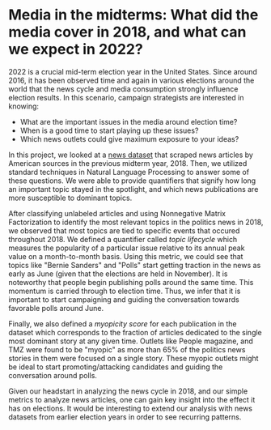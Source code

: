<h1>Media in the midterms: What did the media cover in 2018, and what can we expect in 2022?</h1>

2022 is a crucial mid-term election year in the United States. Since around 2016, it has been observed time and again in various elections around the world that the news cycle and media consumption strongly influence election results. In this scenario, campaign strategists are interested in knowing: 
<ul>
  <li>What are the important issues in the media around election time?</li>
  <li>When is a good time to start playing up these issues?</li>
  <li>Which news outlets could give maximum exposure to your ideas?</li>
</ul>

In this project, we looked at a [news dataset](https://components.one/datasets/all-the-news-2-news-articles-dataset/) that scraped news articles by American sources in the previous midterm year, 2018. Then, we utilized standard techniques in Natural Language Processing to answer some of these questions. We were able to provide quantifiers that signify how long an important topic stayed in the spotlight, and which news publications are more susceptible to dominant topics.

After classifying unlabeled articles and using Nonnegative Matrix Factorization to identify the most relevant topics in the politics news in 2018, we observed that most topics are tied to specific events that occured throughout 2018. We defined a quantifier called _topic lifecycle_ which measures the popularity of a particular issue relative to its annual peak value on a month-to-month basis. Using this metric, we could see that topics like "Bernie Sanders" and "Polls" start getting traction in the news as early as June (given that the elections are held in November). It is noteworthy that people begin publishing polls around the same time. This momentum is carried through to election time. Thus, we infer that it is important to start campaigning and guiding the conversation towards favorable polls around June.

Finally, we also defined a _myopicity score_ for each publication in the dataset which corresponds to the fraction of articles dedicated to the single most dominant story at any given time. Outlets like People magazine, and TMZ were found to be "myopic" as more than 65% of the politics news stories in them were focused on a single story. These myopic outlets might be ideal to start promoting/attacking candidates and guiding the conversation around polls. 

Given our headstart in analyzing the news cycle in 2018, and our simple metrics to analyze news articles, one can gain key insight into the effect it has on elections. It would be interesting to extend our analysis with news datasets from earlier election years in order to see recurring patterns. 
